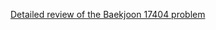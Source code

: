 [Detailed review of the Baekjoon 17404 problem](https://choicube84.github.io/study/2024/02/08/baekjoon_17404.html)
